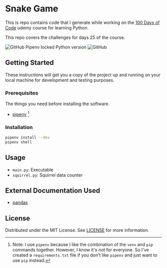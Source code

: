 # Snake Game

This is repo contains code that I generate while working on the [100 Days of Code](https://www.udemy.com/course/100-days-of-code/) udemy course for learning Python.

This repo covers the challenges for days 25 of the course.

![GitHub Pipenv locked Python version](https://img.shields.io/github/pipenv/locked/python-version/darkstar-holdings-edu/python_100_days_25)
![GitHub](https://img.shields.io/github/license/darkstar-holdings-edu/python_100_days_25)

## Getting Started

These instructions will get you a copy of the project up and running on your local machine for development and testing purposes.

### Prerequisites

The things you need before installing the software.

- [pipenv](https://pipenv.pypa.io/en/latest/index.html) [^1]

  [^1]: Note: I use `pipenv` because I like the combination of the `venv` and `pip` commands together. However, I know it's not for everyone. So I've created a `requirements.txt` file if you don't like `pipenv` and just want to use `pip` instead.

### Installation

```sh
pipenv install --dev
pipenv shell
```

## Usage

- `main.py`: Executable
- `squirrel.py`: Squirrel data counter

## External Documentation Used

- [pandas](https://pandas.pydata.org/docs/)

## License

Distributed under the MIT License. See [LICENSE](https://github.com/darkstar-holdings-edu/python_100_days_25/blob/master/LICENSE) for more information.
